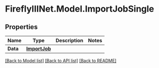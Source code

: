 # FireflyIIINet.Model.ImportJobSingle

## Properties

Name | Type | Description | Notes
------------ | ------------- | ------------- | -------------
**Data** | [**ImportJob**](ImportJob.md) |  | 

[[Back to Model list]](../README.md#documentation-for-models) [[Back to API list]](../README.md#documentation-for-api-endpoints) [[Back to README]](../README.md)

